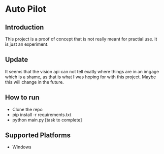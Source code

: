 # Auto Pilot 

## Introduction
This project is a proof of concept that is not really meant for practial use. It is just an experiment.

## Update
It seems that the vision api can not tell exatly where things are in an imgage which is a shame, as that is what I was hoping for with this project. Maybe this will change in the future.

## How to run 
- Clone the repo
- pip install -r requirements.txt
- python main.py [task to complete]

## Supported Platforms
- Windows
